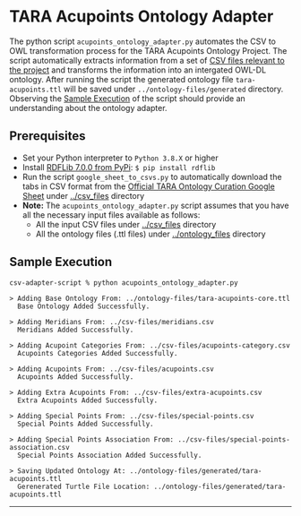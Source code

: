 # TARA Acupoints Ontology Adapter

The python script `acupoints_ontology_adapter.py` automates the CSV to OWL transformation process for the TARA Acupoints Ontology Project. The script automatically extracts information from a set of [CSV files relevant to the project](../csv-files) and transforms the information into an intergated OWL-DL ontology. After running the script the generated ontology file `tara-acupoints.ttl` will be saved under `../ontology-files/generated` directory.  Observing the [Sample Execution](#sample-execution) of the script should provide an understanding about the ontology adapter.

## Prerequisites

* Set your Python interpreter to `Python 3.8.X` or higher
* Install [RDFLib 7.0.0 from PyPi](https://pypi.org/project/rdflib/): `$ pip install rdflib`
* Run the script `google_sheet_to_csvs.py` to automatically download the tabs in CSV format from the [Official TARA Ontology Curation Google Sheet](https://docs.google.com/spreadsheets/d/1hvUcTrw-b9ly8Yn1P706px22li0vsjslukYhxkTDlA8/) under [../csv_files](../csv-files) directory
* **Note:** The `acupoints_ontology_adapter.py` script assumes that you have all the necessary input files available as follows:
  * All the input CSV files under [../csv_files](../csv-files) directory
  * All the ontology files (.ttl files) under [../ontology_files](../ontology-files) directory

## Sample Execution

```
csv-adapter-script % python acupoints_ontology_adapter.py

> Adding Base Ontology From: ../ontology-files/tara-acupoints-core.ttl
  Base Ontology Added Successfully.

> Adding Meridians From: ../csv-files/meridians.csv
  Meridians Added Successfully.

> Adding Acupoint Categories From: ../csv-files/acupoints-category.csv
  Acupoints Categories Added Successfully.

> Adding Acupoints From: ../csv-files/acupoints.csv
  Acupoints Added Successfully.

> Adding Extra Acupoints From: ../csv-files/extra-acupoints.csv
  Extra Acupoints Added Successfully.

> Adding Special Points From: ../csv-files/special-points.csv
  Special Points Added Successfully.

> Adding Special Points Association From: ../csv-files/special-points-association.csv
  Special Points Association Added Successfully.

> Saving Updated Ontology At: ../ontology-files/generated/tara-acupoints.ttl
  Gerenerated Turtle File Location: ../ontology-files/generated/tara-acupoints.ttl
```

---
